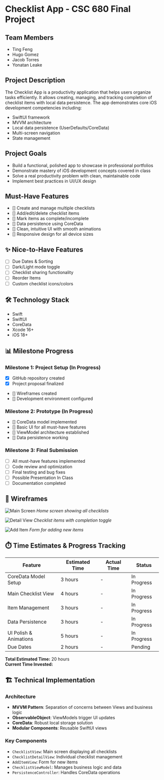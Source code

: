 # Checklist App - CSC 680 Final Project

## Team Members
- Ting Feng
- Hugo Gomez
- Jacob Torres
- Yonatan Leake

## Project Description
The Checklist App is a productivity application that helps users organize tasks efficiently. It allows creating, managing, and tracking completion of checklist items with local data persistence. The app demonstrates core iOS development competencies including:
- SwiftUI framework
- MVVM architecture
- Local data persistence (UserDefaults/CoreData)
- Multi-screen navigation
- State management

## Project Goals
- Build a functional, polished app to showcase in professional portfolios
- Demonstrate mastery of iOS development concepts covered in class
- Solve a real productivity problem with clean, maintainable code
- Implement best practices in UI/UX design

## Must-Have Features
- [] Create and manage multiple checklists
- [] Add/edit/delete checklist items
- [] Mark items as complete/incomplete
- [] Data persistence using CoreData
- [] Clean, intuitive UI with smooth animations
- [] Responsive design for all device sizes

## ✨ Nice-to-Have Features
- [ ] Due Dates & Sorting
- [ ] Dark/Light mode toggle
- [ ] Checklist sharing functionality
- [ ] Reorder Items
- [ ] Custom checklist icons/colors

## 🛠️ Technology Stack
- Swift
- SwiftUI
- CoreData
- Xcode 16+
- iOS 18+ 

## 📊 Milestone Progress

### Milestone 1: Project Setup (In Progress)
- [x] GitHub repository created
- [x] Project proposal finalized
- [] Wireframes created
- [] Development environment configured

### Milestone 2: Prototype (In Progress)
- [] CoreData model implemented
- [] Basic UI for all must-have features
- [] ViewModel architecture established
- [] Data persistence working

### Milestone 3: Final Submission
- [ ] All must-have features implemented
- [ ] Code review and optimization
- [ ] Final testing and bug fixes
- [ ] Possible Presentation In Class
- [ ] Documentation completed

## 🎨 Wireframes
![Main Screen](wireframes/main.png)
*Home screen showing all checklists*

![Detail View](wireframes/detail.png)
*Checklist items with completion toggle*

![Add Item](wireframes/add.png)
*Form for adding new items*

## ⏱️ Time Estimates & Progress Tracking

| Feature                     | Estimated Time | Actual Time | Status     |
|-----------------------------|----------------|-------------|------------|
| CoreData Model Setup        | 3 hours        |-           | In Progress|
| Main Checklist View         | 4 hours        |-           | In Progress|
| Item Management             | 3 hours        |-            | In Progress|
| Data Persistence            | 3 hours        |-            | In Progress|
| UI Polish & Animations      | 5 hours        |-           | In Progress|
| Due Dates                   | 2 hours        |-           | Pending    |

**Total Estimated Time:** 20 hours  
**Current Time Invested:** 

## 🏗️ Technical Implementation

### Architecture
- **MVVM Pattern**: Separation of concerns between Views and business logic
- **ObservableObject**: ViewModels trigger UI updates
- **CoreData**: Robust local storage solution
- **Modular Components**: Reusable SwiftUI views

### Key Components
- `ChecklistView`: Main screen displaying all checklists
- `ChecklistDetailView`: Individual checklist management
- `AddItemView`: Form for new items
- `ChecklistViewModel`: Manages business logic and data
- `PersistenceController`: Handles CoreData operations
